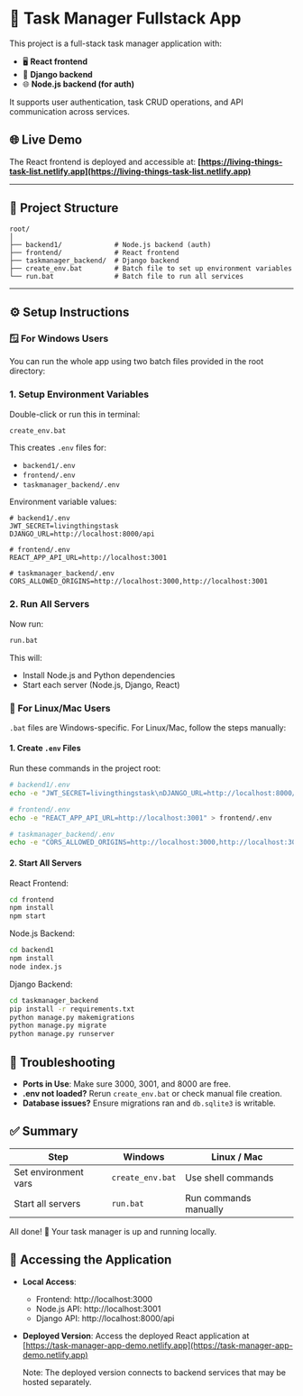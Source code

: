# 🧠 Task Manager Fullstack App

This project is a full-stack task manager application with:

- 🖥️ **React frontend**
- 🐍 **Django backend**
- 🌐 **Node.js backend (for auth)**

It supports user authentication, task CRUD operations, and API communication across services.

## 🌐 Live Demo

The React frontend is deployed and accessible at:
**[https://living-things-task-list.netlify.app](https://living-things-task-list.netlify.app)**

---

## 🧩 Project Structure

```
root/
│
├── backend1/             # Node.js backend (auth)
├── frontend/             # React frontend
├── taskmanager_backend/  # Django backend
├── create_env.bat        # Batch file to set up environment variables
└── run.bat               # Batch file to run all services
```

---

## ⚙️ Setup Instructions

### 🪟 For Windows Users

You can run the whole app using two batch files provided in the root directory:

### 1. Setup Environment Variables

Double-click or run this in terminal:

```cmd
create_env.bat
```

This creates `.env` files for:

- `backend1/.env`
- `frontend/.env`
- `taskmanager_backend/.env`

Environment variable values:

```
# backend1/.env
JWT_SECRET=livingthingstask
DJANGO_URL=http://localhost:8000/api

# frontend/.env
REACT_APP_API_URL=http://localhost:3001

# taskmanager_backend/.env
CORS_ALLOWED_ORIGINS=http://localhost:3000,http://localhost:3001
```

### 2. Run All Servers

Now run:

```cmd
run.bat
```

This will:

- Install Node.js and Python dependencies
- Start each server (Node.js, Django, React)

### 🐧 For Linux/Mac Users

`.bat` files are Windows-specific. For Linux/Mac, follow the steps manually:

#### 1. Create `.env` Files

Run these commands in the project root:

```bash
# backend1/.env
echo -e "JWT_SECRET=livingthingstask\nDJANGO_URL=http://localhost:8000/api" > backend1/.env

# frontend/.env
echo -e "REACT_APP_API_URL=http://localhost:3001" > frontend/.env

# taskmanager_backend/.env
echo -e "CORS_ALLOWED_ORIGINS=http://localhost:3000,http://localhost:3001" > taskmanager_backend/.env
```

#### 2. Start All Servers

React Frontend:

```bash
cd frontend
npm install
npm start
```

Node.js Backend:

```bash
cd backend1
npm install
node index.js
```

Django Backend:

```bash
cd taskmanager_backend
pip install -r requirements.txt
python manage.py makemigrations
python manage.py migrate
python manage.py runserver
```

## 🚨 Troubleshooting

- **Ports in Use**: Make sure 3000, 3001, and 8000 are free.
- **.env not loaded?** Rerun `create_env.bat` or check manual file creation.
- **Database issues?** Ensure migrations ran and `db.sqlite3` is writable.

## ✅ Summary

| Step                 | Windows          | Linux / Mac           |
| -------------------- | ---------------- | --------------------- |
| Set environment vars | `create_env.bat` | Use shell commands    |
| Start all servers    | `run.bat`        | Run commands manually |

All done! 🎉 Your task manager is up and running locally.

## 📱 Accessing the Application

- **Local Access**:

  - Frontend: http://localhost:3000
  - Node.js API: http://localhost:3001
  - Django API: http://localhost:8000/api

- **Deployed Version**:
  Access the deployed React application at [https://task-manager-app-demo.netlify.app](https://task-manager-app-demo.netlify.app)

  Note: The deployed version connects to backend services that may be hosted separately.
